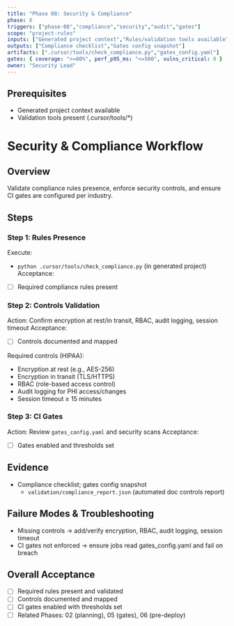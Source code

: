 ```yaml
---
title: "Phase 08: Security & Compliance"
phase: 8
triggers: ["phase-08","compliance","security","audit","gates"]
scope: "project-rules"
inputs: ["Generated project context","Rules/validation tools available"]
outputs: ["Compliance checklist","Gates config snapshot"]
artifacts: [".cursor/tools/check_compliance.py","gates_config.yaml"]
gates: { coverage: ">=80%", perf_p95_ms: "<=500", vulns_critical: 0 }
owner: "Security Lead"
---
```


## Prerequisites
- Generated project context available
- Validation tools present (.cursor/tools/*)

# Security & Compliance Workflow

## Overview
Validate compliance rules presence, enforce security controls, and ensure CI gates are configured per industry.

## Steps

### Step 1: Rules Presence
Execute:
- `python .cursor/tools/check_compliance.py` (in generated project)
Acceptance:
- [ ] Required compliance rules present

### Step 2: Controls Validation
Action: Confirm encryption at rest/in transit, RBAC, audit logging, session timeout
Acceptance:
- [ ] Controls documented and mapped

Required controls (HIPAA):
- Encryption at rest (e.g., AES-256)
- Encryption in transit (TLS/HTTPS)
- RBAC (role-based access control)
- Audit logging for PHI access/changes
- Session timeout ≥ 15 minutes

### Step 3: CI Gates
Action: Review `gates_config.yaml` and security scans
Acceptance:
- [ ] Gates enabled and thresholds set

## Evidence
- Compliance checklist; gates config snapshot
  - `validation/compliance_report.json` (automated doc controls report)

## Failure Modes & Troubleshooting
- Missing controls → add/verify encryption, RBAC, audit logging, session timeout
- CI gates not enforced → ensure jobs read gates_config.yaml and fail on breach

## Overall Acceptance
- [ ] Required rules present and validated
- [ ] Controls documented and mapped
- [ ] CI gates enabled with thresholds set
- [ ] Related Phases: 02 (planning), 05 (gates), 06 (pre-deploy)